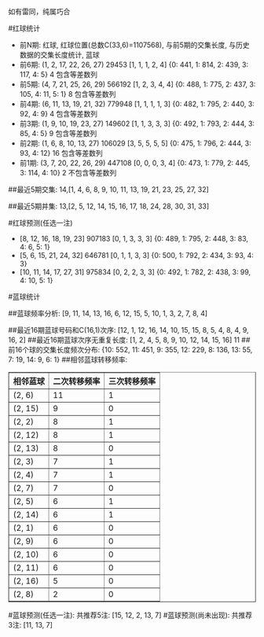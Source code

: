 <!-- 
.. title: 双色球2015078期(2015-07-07)数据分析报告
.. slug: slott-2015078-2015-07-07-report
.. date: 2015-07-08 08:00:00 UTC+08:00
.. tags: Lottery
.. link: 
.. description: 
.. type: text
-->

如有雷同，纯属巧合

<!-- TEASER_END-->

#红球统计

- 前N期: 红球, 红球位置(总数C(33,6)=1107568), 与前5期的交集长度, 与历史数据的交集长度统计, 蓝球
- 前6期: (1, 2, 17, 22, 26, 27) 29453 [1, 1, 1, 2, 4] {0: 441, 1: 814, 2: 439, 3: 117, 4: 5} 4 包含等差数列
- 前5期: (4, 7, 21, 25, 26, 29) 566192 [1, 2, 3, 4, 4] {0: 488, 1: 775, 2: 437, 3: 105, 4: 11, 5: 1} 8 包含等差数列
- 前4期: (6, 11, 13, 19, 21, 32) 779948 [1, 1, 1, 1, 3] {0: 482, 1: 795, 2: 440, 3: 92, 4: 9} 4 包含等差数列
- 前3期: (1, 9, 10, 19, 23, 27) 149602 [1, 1, 3, 3, 3] {0: 492, 1: 793, 2: 444, 3: 85, 4: 5} 9 包含等差数列
- 前2期: (1, 6, 8, 10, 13, 27) 106029 [3, 5, 5, 5, 5] {0: 475, 1: 796, 2: 444, 3: 93, 4: 12} 16 包含等差数列
- 前1期: (3, 7, 20, 22, 26, 29) 447108 [0, 0, 0, 3, 4] {0: 473, 1: 779, 2: 445, 3: 114, 4: 10} 2 不包含等差数列

##最近5期交集:
14,[1, 4, 6, 8, 9, 10, 11, 13, 19, 21, 23, 25, 27, 32]

##最近5期并集:
13,[2, 5, 12, 14, 15, 16, 17, 18, 24, 28, 30, 31, 33]

#红球预测(任选一注)

- [8, 12, 16, 18, 19, 23] 907183 [0, 1, 3, 3, 3] {0: 489, 1: 795, 2: 448, 3: 83, 4: 6, 5: 1}
- [5, 6, 15, 21, 24, 32] 646781 [0, 1, 1, 3, 3] {0: 500, 1: 792, 2: 434, 3: 93, 4: 3}
- [10, 11, 14, 17, 27, 31] 975834 [0, 2, 2, 3, 3] {0: 492, 1: 782, 2: 438, 3: 99, 4: 10, 5: 1}

#蓝球统计

##蓝球频率分析:
[9, 11, 14, 13, 16, 6, 12, 15, 5, 10, 1, 3, 2, 7, 8, 4]

##最近16期蓝球号码和C(16,1)次序:
[12, 1, 12, 16, 14, 10, 15, 15, 8, 5, 4, 8, 4, 9, 16, 2]
##最近16期蓝球次序无重复长度:
[1, 2, 4, 5, 8, 9, 10, 12, 14, 15, 16] 11
##前16个球的交集长度频次分布:
{10: 552, 11: 451, 9: 355, 12: 229, 8: 136, 13: 55, 7: 19, 14: 9, 6: 1}
##相邻蓝球转移频率:
<table border="1" class="table table-striped dataframe">
  <thead>
    <tr style="text-align: right;">
      <th>相邻蓝球</th>
      <th>二次转移频率</th>
      <th>三次转移频率</th>
    </tr>
  </thead>
  <tbody>
    <tr>
      <td>(2, 6)</td>
      <td>11</td>
      <td>1</td>
    </tr>
    <tr>
      <td>(2, 15)</td>
      <td>9</td>
      <td>0</td>
    </tr>
    <tr>
      <td>(2, 2)</td>
      <td>8</td>
      <td>1</td>
    </tr>
    <tr>
      <td>(2, 12)</td>
      <td>8</td>
      <td>1</td>
    </tr>
    <tr>
      <td>(2, 13)</td>
      <td>8</td>
      <td>0</td>
    </tr>
    <tr>
      <td>(2, 3)</td>
      <td>7</td>
      <td>1</td>
    </tr>
    <tr>
      <td>(2, 4)</td>
      <td>7</td>
      <td>1</td>
    </tr>
    <tr>
      <td>(2, 7)</td>
      <td>7</td>
      <td>0</td>
    </tr>
    <tr>
      <td>(2, 5)</td>
      <td>6</td>
      <td>1</td>
    </tr>
    <tr>
      <td>(2, 14)</td>
      <td>6</td>
      <td>1</td>
    </tr>
    <tr>
      <td>(2, 1)</td>
      <td>6</td>
      <td>0</td>
    </tr>
    <tr>
      <td>(2, 9)</td>
      <td>6</td>
      <td>0</td>
    </tr>
    <tr>
      <td>(2, 10)</td>
      <td>6</td>
      <td>0</td>
    </tr>
    <tr>
      <td>(2, 11)</td>
      <td>6</td>
      <td>0</td>
    </tr>
    <tr>
      <td>(2, 16)</td>
      <td>5</td>
      <td>0</td>
    </tr>
    <tr>
      <td>(2, 8)</td>
      <td>2</td>
      <td>0</td>
    </tr>
  </tbody>
</table>
#蓝球预测(任选一注):
共推荐5注: [15, 12, 2, 13, 7]
#蓝球预测(尚未出现):
共推荐3注: [11, 13, 7]

